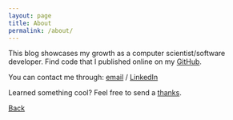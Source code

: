 ```yaml
---
layout: page
title: About
permalink: /about/
---
```


This blog showcases my growth as a computer scientist/software developer. Find code that I published online on my [GitHub](https://github.com/zxtsubxu).

You can contact me through:
[email](mailto:macgyver.codilla39@outlook.jp) /
[LinkedIn](https://www.linkedin.com/in/macgyver-codilla-a566a2208/)

Learned something cool? Feel free to send a [thanks][thankyou].

[Back](https://zxtsubxu.moe)

[thankyou]: mailto:macgyver.codilla39@outlook.jp?subject=Thanks!&body=I%20learned%20something%20cool%20from%20your%20blog.%20Thank%20you!
